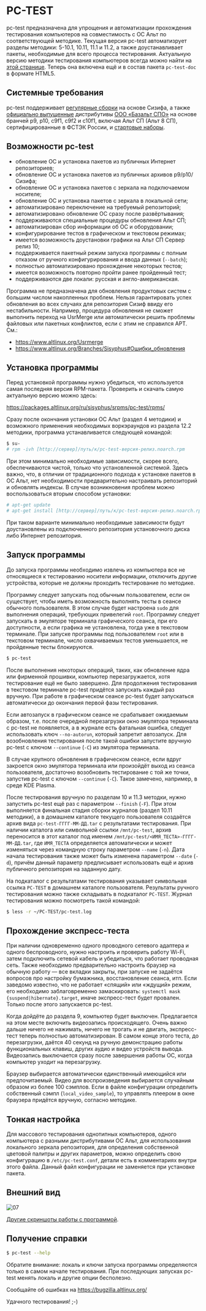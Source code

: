 # PC-TEST

pc-test предназначена для упрощения и автоматизации прохождения тестирования
компьютеров на совместимость с ОС Альт по соответствующей методике. Текущая
версия pc-test автоматизрует разделы методики: 5-10.1, 10.11, 11.1 и 11.2,
а также доустанавливает пакеты, необходимые для всего процесса тестирования.
Актуальную версию методики тестирования компьютеров всегда можно найти
на [этой странице](https://www.basealt.ru/product-compatibility#c2278).
Теперь она включена ещё и в состав пакета `pc-test-doc` в формате HTML5.

## Системные требования

pc-test поддерживает [регулярные сборки](https://www.altlinux.org/Regular)
на основе Сизифа, а также [официально выпущенные](https://getalt.org/ru/)
дистрибутивы [ООО «Базальт СПО»](https://www.basealt.ru/) на основе бранчей
p9, p10, c9f1, c9f2 и c10f1, включая Альт СП (Альт 8 СП), сертифицированные
в ФСТЭК России, и [стартовые наборы](https://www.altlinux.org/Starterkits).

## Возможности pc-test

* обновление ОС и установка пакетов из публичных Интернет репозиториев;
* обновление ОС и установка пакетов из публичных архивов p9/p10/Сизифа;
* обновление ОС и установка пакетов с зеркала на подключаемом носителе;
* обновление ОС и установка пакетов с зеркала в локальной сети;
* автоматизировано переключение на требуемый репозиторий;
* автоматизировано обновление ОС сразу после развёртывания;
* поддерживаются специальные процедуры обновления Альт СП;
* автоматизирован сбор информации об ОС и оборудовании;
* конфигурирование тестов в графическом и текстовом режимах;
* имеется возможность доустановки графики на Альт СП Сервер релиз 10;
* поддерживается пакетный режим запуска программы с полным отказом от
  ручного конфигурирования и ввода данных (`--batch`);
* полностью автоматизировано прохождение некоторых тестов;
* имеется возможность повторно пройти ранее пройденный тест;
* поддерживаются две локали: русская и англо-американская.

Программа не предназначена для обновления продуктовых систем с большим
числом накопленных проблем. Нельзя гарантировать успех обновления во всех
случаях для репозитория Сизиф ввиду его нестабильности. Например, процедура
обновления не сможет выполнить переход на UsrMerge или автоматически решить
проблемы файловых или пакетных конфликтов, если с этим не справился APT. См.:

* https://www.altlinux.org/Usrmerge
* https://www.altlinux.org/Branches/Sisyphus#Ошибки_обновления

## Установка программы

Перед установкой программы нужно убедиться, что используется самая последняя
версия RPM-пакета. Проверить и скачать самую актуальную версию можно здесь:

https://packages.altlinux.org/ru/sisyphus/srpms/pc-test/rpms/

Сразу после окончания установки ОС Альт (раздел 4 методики) и возможного
применения необходимых воркэраундов из раздела 12.2 методики, программа
устанавливается следующей командой:

```bash
$ su-
# rpm -ivh [http://сервер]/путь/к/pc-test-версия-релиз.noarch.rpm
```

При этом минимально необходимые зависимости, скорее всего, обеспечиваются
чистой, только что установленной системой. Здесь важно, что, в отличии от
традиционного подхода к установке пакетов в ОС Альт, нет необходимости
предварительно настраивать репозиторий и обновлять индексы. В случае
возникновения проблем можно воспользоваться вторым способом установки:

```bash
# apt-get update
# apt-get install [http://сервер]/путь/к/pc-test-версия-релиз.noarch.rpm
```

При таком варианте минимально необходимые зависимости будут доустановлены
из подключенного репозитория установочного диска либо Интернет репозитория.

## Запуск программы

До запуска программы необходимо извлечь из компьютера все не относящиеся
к тестированию носители информации, отключить другие устройства, которые
не должны проходить тестирование по методике.

Программу следует запускать под обычным пользователем, если он существует,
чтобы иметь возможность выполнять тесты в сеансе обычного пользователя.
В этом случае будет настроена `sudo` для выполнения операций, требующих
привелегий `root`. Программу следует запускать в эмуляторе терминала
графического сеанса, при его доступности, а если графика не установлена,
тогда уже в текстовом терминале. При запуске программы под пользователем
`root` или в текстовом терминале, число охвачиваемых тестов уменьшается,
не пройденные тесты блокируются.

```bash
$ pc-test
```

После выполнения некоторых операций, таких, как обновление ядра или фирменной
прошивки, компьютер перезагружается, хотя тестирование ещё не было завершено.
Для продолжения тестирования в текстовом терминале pc-test придётся запускать
каждый раз вручную. При работе в графическом сеансе pc-test будет запускаться
автоматически до окончания первой фазы тестирования.

Если автозапуск в графическом сеансе не срабатывает ожидаемым образом, т.е.
после очередной перезагрузки окно эмулятора терминала с pc-test не появляется,
а в журнале есть фатальная ошибка, следует использовать ключ `--no-autorun`,
который запретит автозапуск. Для возобновления тестирования после такой ошибки
запустите вручную pc-test с ключом `--continue` (`-C`) из эмулятора терминала.

В случае крупного обновления в графическом сеансе, если вдруг закроется окно
эмулятора терминала или произойдёт выход из сеанса пользователя, достаточно
возобновить тестирование с той же точки, запустив pc-test с ключом `--continue`
(`-C`). Такое замечено, например, в среде KDE Plasma.

После тестирования вручную по разделам 10 и 11.3 методки, нужно запустить
pc-test ещё раз с параметром `--finish` (`-F`). При этом выполняется финальная
стадия сборки журналов (раздел 10.11 методики), а в домашнем каталоге текущего
пользователя создаётся архив вида `pc-test-ГГГГ-ММ-ДД.tar` с результатами
тестирования. При наличии каталога или символьной ссылки `/mnt/pc-test`, архив
переносится в этот каталог под именем `/mnt/pc-test/<ИМЯ_ТЕСТА>-ГГГГ-ММ-ДД.tar`,
где `ИМЯ_ТЕСТА` определяется автоматически и может изменяться через командную
строку параметром `--name` (`-n`). Дата начала тестирования также может быть
изменена параметром `--date` (`-d`), причём данный параметр предписывает
использовать ещё и архив публичного репозитория на заданную дату.

На подкаталог с результатами тестирования указывает символьная ссылка `PC-TEST`
в домашнем каталоге пользователя. Результаты ручного тестирования можно также
складывать в подкаталог `PC-TEST`. Журнал тестирования можно посмотреть такой
командой:

```bash
$ less -r ~/PC-TEST/pc-test.log
```

## Прохождение экспресс-теста

При наличии одновременно одного проводного сетевого адаптера и одного
беспроводного, нужно настроить и проверить работу Wi-Fi, затем подключить
сетевой кабель и убедиться, что работает проводная сеть. Также необходимо
предварительно настроить браузер на обычную работу — все вкладки закрыты,
при запуске не задаётся вопросов про настройку бумажника, восстановление
сеанса, итп. Если заведомо известно, что не работает «спящий» или «ждущий»
режим, его необходимо заблаговременно замаскировать: `systemctl mask
{suspend|hibernate}.target`, иначе экспресс-тест будет провален. Только
после этого запускается pc-test.

Когда дойдёте до раздела 9, компьютер будет выключен. Предлагается на
этом месте включить видеозапись происходящего. Очень важно дальше ничего
не нажимать, ничего не трогать и не двигать, экспресс-тест теперь полностью
автоматизирован. В самом конце этого теста, до перезагрузки, даётся 40 секунд
на ручную демонстрацию работы функциональных клавиш, других аудио и видео
устройств вывода. Видеозапись выключается сразу после завершения работы ОС,
когда компьютер уходит на перезагрузку.

Браузер выбирается автоматически единственный имеющийся или предпочитаемый.
Видео для воспроизведения выбирается случайным образом из более 100 сэмплов.
Если в файле конфигурации определить собственный сэмпл (`local_video_sample`),
то управлять плеером в окне браузера придётся вручную, согласно методике.

## Тонкая настройка

Для массового тестирования однотипных компьютеров, одного компьютера с разными
дистрибутивами ОС Альт, для использования локального зеркала репозитория, для
определения собственной цветовой палитры и других параметров, можно определить
свою конфигурацию в `/etc/pc-test.conf`, детали есть в комментариях внутри
этого файла. Данный файл конфигурации не заменяется при установке пакета.

## Внешний вид

![07](img/07.png "Тестирование завершено, Регулярная сборка на Сизифе")

[Другие скриншоты работы с программой](img/pictures.md).

## Получение справки

```bash
$ pc-test --help
```

Обратите внимание: локаль и ключи запуска программы определяются только в
самом начале тестирования. При последующих запусках pc-test менять локаль
и другие опции бесполезно.

Сообщайте об ошибках на https://bugzilla.altlinux.org/

Удачного тестирования! ;-)

